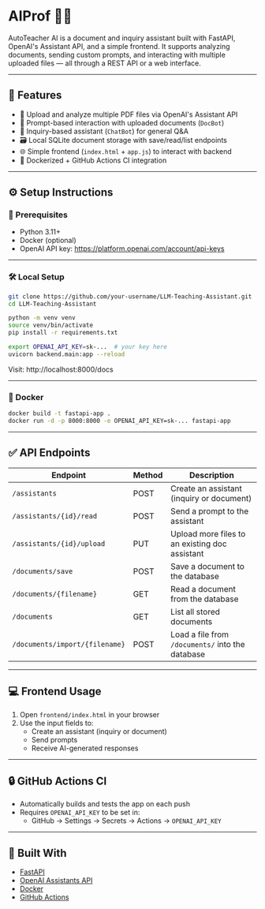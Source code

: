 # AIProf 🧠📄

AutoTeacher AI is a document and inquiry assistant built with FastAPI, OpenAI's Assistant API, and a simple frontend. It supports analyzing documents, sending custom prompts, and interacting with multiple uploaded files — all through a REST API or a web interface.

---

## 🚀 Features

- 📂 Upload and analyze multiple PDF files via OpenAI's Assistant API  
- 💬 Prompt-based interaction with uploaded documents (`DocBot`)  
- 🧠 Inquiry-based assistant (`ChatBot`) for general Q&A  
- 🗃️ Local SQLite document storage with save/read/list endpoints  
- 🌐 Simple frontend (`index.html` + `app.js`) to interact with backend  
- 🐳 Dockerized + GitHub Actions CI integration

---

## ⚙️ Setup Instructions

### 🧪 Prerequisites

- Python 3.11+
- Docker (optional)
- OpenAI API key: https://platform.openai.com/account/api-keys

---

### 🛠️ Local Setup

```bash
git clone https://github.com/your-username/LLM-Teaching-Assistant.git
cd LLM-Teaching-Assistant

python -m venv venv
source venv/bin/activate
pip install -r requirements.txt

export OPENAI_API_KEY=sk-...  # your key here
uvicorn backend.main:app --reload
```

Visit: http://localhost:8000/docs

---

### 🐳 Docker

```bash
docker build -t fastapi-app .
docker run -d -p 8000:8000 -e OPENAI_API_KEY=sk-... fastapi-app
```

---

## ✅ API Endpoints

| Endpoint                          | Method | Description                                      |
|-----------------------------------|--------|--------------------------------------------------|
| `/assistants`                     | POST   | Create an assistant (inquiry or document)        |
| `/assistants/{id}/read`           | POST   | Send a prompt to the assistant                   |
| `/assistants/{id}/upload`         | PUT    | Upload more files to an existing doc assistant   |
| `/documents/save`                 | POST   | Save a document to the database                  |
| `/documents/{filename}`           | GET    | Read a document from the database                |
| `/documents`                      | GET    | List all stored documents                        |
| `/documents/import/{filename}`    | POST   | Load a file from `/documents/` into the database |

---

## 💻 Frontend Usage

1. Open `frontend/index.html` in your browser  
2. Use the input fields to:  
   - Create an assistant (inquiry or document)  
   - Send prompts  
   - Receive AI-generated responses  

---

## 🔒 GitHub Actions CI

- Automatically builds and tests the app on each push
- Requires `OPENAI_API_KEY` to be set in:
  - GitHub → Settings → Secrets → Actions → `OPENAI_API_KEY`

---

## 🧠 Built With

- [FastAPI](https://fastapi.tiangolo.com/)
- [OpenAI Assistants API](https://platform.openai.com/docs/assistants/overview)
- [Docker](https://www.docker.com/)
- [GitHub Actions](https://docs.github.com/en/actions)

